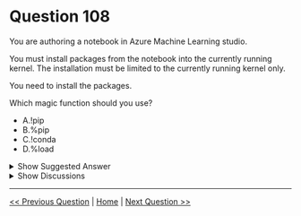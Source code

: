 # Question 108

You are authoring a notebook in Azure Machine Learning studio.

You must install packages from the notebook into the currently running kernel. The installation must be limited to the currently running kernel only.

You need to install the packages.

Which magic function should you use?

* A.!pip
* B.%pip
* C.!conda
* D.%load

<details>
  <summary>Show Suggested Answer</summary>

  <strong>B</strong><br>

</details>

<details>
  <summary>Show Discussions</summary>

<blockquote><p><strong>ajay0011</strong> <code>(Wed 04 Oct 2023 01:00)</code> - <em>Upvotes: 12</em></p><p>The %pip magic function is used to install Python packages directly from the notebook environment, and it installs packages only in the currently running kernel. This means that any packages you install with %pip will be available only in the notebook session where you install them.

The !pip command is used to install Python packages in a system-wide installation of Python. It does not restrict the installation to the currently running kernel, and packages installed with !pip will be available to all Python processes on the system.

The !conda command is used to install packages using the Conda package manager. While Conda is a popular package manager, it does not integrate well with the notebook environment and can cause conflicts with the Anaconda distribution of Python that is used in Azure Machine Learning.

The %load magic function is used to load the contents of a file into a cell. It is not used for installing packages.

Therefore, the correct answer is option B: %pip.</p></blockquote>
<blockquote><p><strong>TA_</strong> <code>(Wed 25 Sep 2024 10:22)</code> - <em>Upvotes: 1</em></p><p>On exam 15-03-2024. Plus, there were a few other questions related to kernels</p></blockquote>
<blockquote><p><strong>NullVoider_0</strong> <code>(Mon 12 Aug 2024 13:35)</code> - <em>Upvotes: 2</em></p><p>On exam 12-02-2024.</p></blockquote>
<blockquote><p><strong>phydev</strong> <code>(Sat 20 Jan 2024 14:23)</code> - <em>Upvotes: 4</em></p><p>On exam 20 July 2023.</p></blockquote>
<blockquote><p><strong>Jin_22</strong> <code>(Fri 22 Sep 2023 12:06)</code> - <em>Upvotes: 3</em></p><p>The !pip command installs packages from the notebook into the currently running kernel but does not limit the installation to the currently running kernel only.

This means that if you have multiple kernels running in your notebook, !pip will install the package in all of them.</p></blockquote>
<blockquote><p><strong>Retko</strong> <code>(Wed 20 Sep 2023 08:12)</code> - <em>Upvotes: 1</em></p><p>Why not !pip?? Can it also be used? Thx</p></blockquote>
<blockquote><p><strong>ajay0011</strong> <code>(Wed 04 Oct 2023 01:05)</code> - <em>Upvotes: 1</em></p><p>The %pip magic function is used to install Python packages directly from the notebook environment, and it installs packages only in the currently running kernel. This means that any packages you install with %pip will be available only in the notebook session where you install them.

The !pip command is used to install Python packages in a system-wide installation of Python. It does not restrict the installation to the currently running kernel, and packages installed with !pip will be available to all Python processes on the system.</p></blockquote>

</details>

---

[<< Previous Question](question_107.md) | [Home](/index.md) | [Next Question >>](question_109.md)
